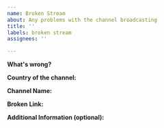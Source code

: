 ```yaml
---
name: Broken Stream
about: Any problems with the channel broadcasting
title: ''
labels: broken stream
assignees: ''

---
```


**What's wrong?**

**Country of the channel:**

**Channel Name:**

**Broken Link:**
<!-- Just copy the link to the broadcast from the playlist -->

**Additional Information (optional):**
